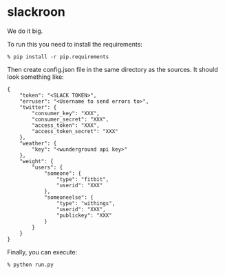 # slackroon

We do it big.

To run this you need to install the requirements:

`% pip install -r pip.requirements`

Then create config.json file in the same directory as the sources. It should look something like:

```
{
	"token": "<SLACK TOKEN>",
	"erruser": "<Username to send errors to>",
	"twitter": {
		"consumer_key": "XXX",
		"consumer_secret": "XXX",
		"access_token": "XXX",
		"access_token_secret": "XXX"
	},
	"weather": {
		"key": "<wunderground api key>"
	},
	"weight": {
		"users": {
			"someone": {
				"type": "fitbit",
				"userid": "XXX"
			},
			"someoneelse": {
				"type": "withings",
				"userid": "XXX",
				"publickey": "XXX"
			}
		}
	}
}
```

Finally, you can execute:

`% python run.py`
